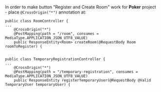 In order to make button "Register and Create Room" work for **Poker** project - 
place `@CrossOrigin("*")` annotation at:
```
public class RoomController {
...
    @CrossOrigin("*")
    @PostMapping(path = "/room", consumes = MediaType.APPLICATION_JSON_UTF8_VALUE)
    public ResponseEntity<Room> createRoom(@RequestBody Room roomToRegister) {


public class TemporaryRegistrationController {
...
    @CrossOrigin("*")
    @PostMapping(path = "/temporary-registration", consumes = MediaType.APPLICATION_JSON_UTF8_VALUE)
    public ResponseEntity registerTemporaryUser(@RequestBody @Valid TemporaryUser temporaryUser) {

```  

